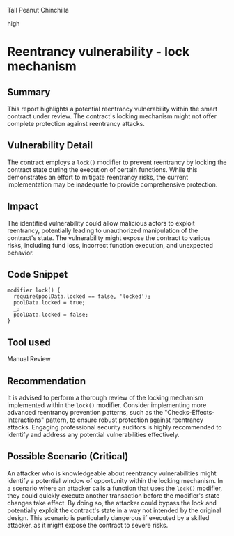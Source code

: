 Tall Peanut Chinchilla

high

# Reentrancy vulnerability - lock mechanism
## Summary
This report highlights a potential reentrancy vulnerability within the smart contract under review. The contract's locking mechanism might not offer complete protection against reentrancy attacks.
## Vulnerability Detail
The contract employs a `lock()` modifier to prevent reentrancy by locking the contract state during the execution of certain functions. While this demonstrates an effort to mitigate reentrancy risks, the current implementation may be inadequate to provide comprehensive protection.
## Impact
The identified vulnerability could allow malicious actors to exploit reentrancy, potentially leading to unauthorized manipulation of the contract's state. The vulnerability might expose the contract to various risks, including fund loss, incorrect function execution, and unexpected behavior.
## Code Snippet
```solidity
modifier lock() {
  require(poolData.locked == false, 'locked');
  poolData.locked = true;
  _;
  poolData.locked = false;
}
```
## Tool used
Manual Review
## Recommendation
It is advised to perform a thorough review of the locking mechanism implemented within the `lock()` modifier. Consider implementing more advanced reentrancy prevention patterns, such as the "Checks-Effects-Interactions" pattern, to ensure robust protection against reentrancy attacks. Engaging professional security auditors is highly recommended to identify and address any potential vulnerabilities effectively.
## Possible Scenario (Critical)
An attacker who is knowledgeable about reentrancy vulnerabilities might identify a potential window of opportunity within the locking mechanism. In a scenario where an attacker calls a function that uses the `lock()` modifier, they could quickly execute another transaction before the modifier's state changes take effect. By doing so, the attacker could bypass the lock and potentially exploit the contract's state in a way not intended by the original design. This scenario is particularly dangerous if executed by a skilled attacker, as it might expose the contract to severe risks.